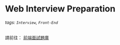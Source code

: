 # Web Interview Preparation

###### tags: `Interview`, `Front-End`

請前往：
[前端面試題庫](https://github.com/febobo/web-interview)
